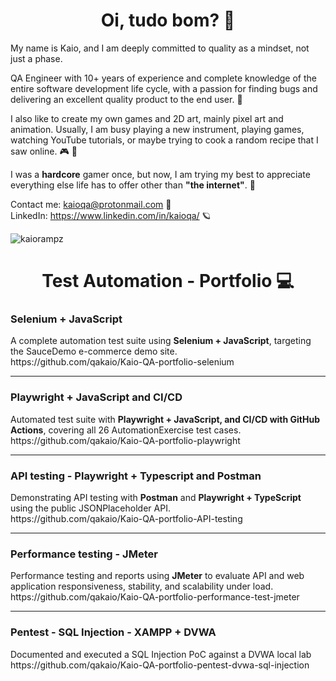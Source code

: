 <h1 align="center">Oi, tudo bom? 💙</h1>

<p>
My name is Kaio, and I am deeply committed to quality as a mindset, not just a phase.

QA Engineer with 10+ years of experience and complete knowledge of the entire software development life cycle, with a passion for finding bugs and delivering an excellent quality product to the end user. 💙

I also like to create my own games and 2D art, mainly pixel art and animation. Usually, I am busy playing a new instrument, playing games, watching YouTube tutorials, or maybe trying to cook a random recipe that I saw online. 🎮 🍖

I was a <b>hardcore</b> gamer once, but now, I am trying my best to appreciate everything else life has to offer other than <b>"the internet"</b>. 🌈   

Contact me: kaioqa@protonmail.com 🙂  
LinkedIn: https://www.linkedin.com/in/kaioqa/ 🪐  
</p>

<p align="left"> <img src="https://komarev.com/ghpvc/?username=kaiorampz" alt="kaiorampz" /> </p>
<h1 align="center">Test Automation - Portfolio 💻 </h1>
<p>
<h3>Selenium + JavaScript</h3>
A complete automation test suite using <b>Selenium + JavaScript</b>, targeting the SauceDemo e-commerce demo site.
<br>
https://github.com/qakaio/Kaio-QA-portfolio-selenium
<hr>
<h3>Playwright + JavaScript and CI/CD</h3>
Automated test suite with <b>Playwright + JavaScript, and CI/CD with GitHub Actions</b>, covering all 26 AutomationExercise test cases.
<br>
https://github.com/qakaio/Kaio-QA-portfolio-playwright
<hr>
<h3>API testing - Playwright + Typescript and Postman</h3>
Demonstrating API testing with <b>Postman</b> and <b>Playwright + TypeScript</b> using the public JSONPlaceholder API.
<br>
https://github.com/qakaio/Kaio-QA-portfolio-API-testing
<hr>
<h3>Performance testing - JMeter</h3>
Performance testing and reports using <b>JMeter</b> to evaluate API and web application responsiveness, stability, and scalability under load.
<br>
https://github.com/qakaio/Kaio-QA-portfolio-performance-test-jmeter
<hr>
<h3>Pentest - SQL Injection - XAMPP + DVWA</h3>
Documented and executed a SQL Injection PoC against a DVWA local lab
<br>
https://github.com/qakaio/Kaio-QA-portfolio-pentest-dvwa-sql-injection
